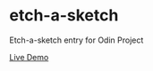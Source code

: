 # etch-a-sketch

Etch-a-sketch entry for Odin Project

[Live Demo](https://github.com/AlbusNimbus/etch-a-sketch/)
